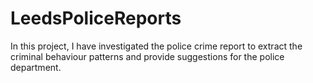 # LeedsPoliceReports
In this project, I have investigated the police crime report to extract the criminal behaviour patterns and provide suggestions for the police department.
